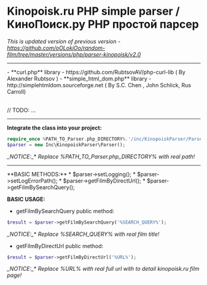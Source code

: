 # Kinopoisk.ru PHP simple parser / КиноПоиск.ру PHP простой парсер

_This is updated version of previous version - https://github.com/oOLokiOo/random-film/tree/master/versions/php/parser-kinopoisk/v2.0_


<hr />
- **curl.php** library - https://github.com/RubtsovAV/php-curl-lib ( By Alexander Rubtsov <RubtsovAV@gmail.com> )
- **simple_html_dom.php** library - http://simplehtmldom.sourceforge.net ( By S.C. Chen <me578022@gmail.com>, John Schlick, Rus Carroll)

<br />// TODO: ...
<hr />


**Integrate the class into your project:**
```php
require_once %PATH_TO_Parser.php_DIRECTORY%.'/inc/KinopoiskParser/Parser.php';
$parser = new Inc\KinopoiskParser\Parser();
```
**_NOTICE*:_** _Replace %PATH_TO_Parser.php_DIRECTORY% with real path!_



<hr />
**BASIC METHODS:**
* $parser->setLogging();
* $parser->setLogErrorPath();
* $parser->getFilmByDirectUrl();
* $parser->getFilmBySearchQuery();

**BASIC USAGE:**

* getFilmBySearchQuery public method:
```php
$result = $parser->getFilmBySearchQuery('%SEARCH_QUERY%');
```
**_NOTICE*:_** _Replace %SEARCH_QUERY% with real film title!_

* getFilmByDirectUrl public method:
```php
$result = $parser->getFilmByDirectUrl('%URL%');
```
**_NOTICE*:_** _Replace %URL% with real full url with to detail kinopoisk.ru film page!_
